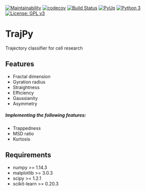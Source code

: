 [![Maintainability](https://api.codeclimate.com/v1/badges/650cde37de8ccb468b8c/maintainability)](https://codeclimate.com/github/phydev/trajpy/maintainability)
[![codecov](https://codecov.io/gh/phydev/trajpy/branch/master/graph/badge.svg?token=lhYwQjiAlU)](https://codecov.io/gh/phydev/trajpy)
[![Build Status](https://travis-ci.com/phydev/trajpy.svg?branch=master)](https://travis-ci.com/phydev/trajpy)
[![PyUp](https://pyup.io/repos/github/phydev/trajpy/shield.svg?t=1570846676802)](https://pyup.io/repos/github/phydev/trajpy/)
[![Python 3](https://pyup.io/repos/github/phydev/trajpy/python-3-shield.svg)](https://pyup.io/repos/github/phydev/trajpy/)
[![License: GPL v3](https://img.shields.io/badge/License-GPLv3-blue.svg)](https://www.gnu.org/licenses/gpl-3.0)


# TrajPy
Trajectory classifier for cell research


## Features
- Fractal dimension
- Gyration radius
- Straightness
- Efficiency
- Gaussianity
- Asymmetry


##### Implementing the following features:
- Trappedness
- MSD ratio
- Kurtosis


## Requirements
- numpy >= 1.14.3
- matplotlib >= 3.0.3
- scipy >= 1.2.1
- scikit-learn >= 0.20.3
